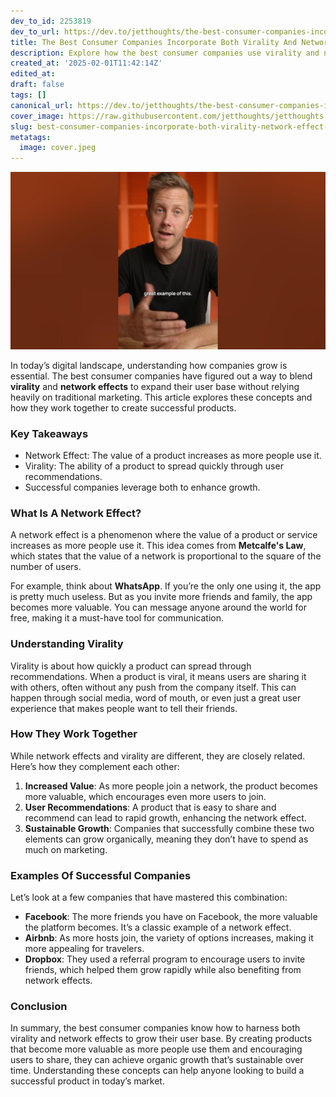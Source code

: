 ```yaml
---
dev_to_id: 2253819
dev_to_url: https://dev.to/jetthoughts/the-best-consumer-companies-incorporate-both-virality-and-network-effect-to-grow-organically-2bcm
title: The Best Consumer Companies Incorporate Both Virality And Network Effect To Grow Organically
description: Explore how the best consumer companies use virality and network effects to grow their user base organically. Learn about key concepts and successful examples.
created_at: '2025-02-01T11:42:14Z'
edited_at:
draft: false
tags: []
canonical_url: https://dev.to/jetthoughts/the-best-consumer-companies-incorporate-both-virality-and-network-effect-to-grow-organically-2bcm
cover_image: https://raw.githubusercontent.com/jetthoughts/jetthoughts.github.io/master/content/blog/best-consumer-companies-incorporate-both-virality-network-effect-grow-organically/cover.jpeg
slug: best-consumer-companies-incorporate-both-virality-network-effect-grow-organically
metatags:
  image: cover.jpeg
---
```

[![The Best Consumer Companies Incorporate Both Virality And Network Effect To Grow Organically](file_0.jpg)](https://www.youtube.com/watch?v=nty_szMaNTs)

In today’s digital landscape, understanding how companies grow is essential. The best consumer companies have figured out a way to blend **virality** and **network effects** to expand their user base without relying heavily on traditional marketing. This article explores these concepts and how they work together to create successful products.

### Key Takeaways

*   Network Effect: The value of a product increases as more people use it.
*   Virality: The ability of a product to spread quickly through user recommendations.
*   Successful companies leverage both to enhance growth.

### What Is A Network Effect?

A network effect is a phenomenon where the value of a product or service increases as more people use it. This idea comes from **Metcalfe's Law**, which states that the value of a network is proportional to the square of the number of users.

For example, think about **WhatsApp**. If you’re the only one using it, the app is pretty much useless. But as you invite more friends and family, the app becomes more valuable. You can message anyone around the world for free, making it a must-have tool for communication.

### Understanding Virality

Virality is about how quickly a product can spread through recommendations. When a product is viral, it means users are sharing it with others, often without any push from the company itself. This can happen through social media, word of mouth, or even just a great user experience that makes people want to tell their friends.

### How They Work Together

While network effects and virality are different, they are closely related. Here’s how they complement each other:

1.  **Increased Value**: As more people join a network, the product becomes more valuable, which encourages even more users to join.
2.  **User Recommendations**: A product that is easy to share and recommend can lead to rapid growth, enhancing the network effect.
3.  **Sustainable Growth**: Companies that successfully combine these two elements can grow organically, meaning they don’t have to spend as much on marketing.

### Examples Of Successful Companies

Let’s look at a few companies that have mastered this combination:

*   **Facebook**: The more friends you have on Facebook, the more valuable the platform becomes. It’s a classic example of a network effect.
*   **Airbnb**: As more hosts join, the variety of options increases, making it more appealing for travelers.
*   **Dropbox**: They used a referral program to encourage users to invite friends, which helped them grow rapidly while also benefiting from network effects.

### Conclusion

In summary, the best consumer companies know how to harness both virality and network effects to grow their user base. By creating products that become more valuable as more people use them and encouraging users to share, they can achieve organic growth that’s sustainable over time. Understanding these concepts can help anyone looking to build a successful product in today’s market.